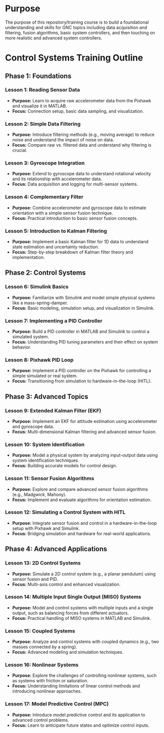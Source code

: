 # Purpose
The purpose of this repository/training course is to build a foundational understanding and skills for GNC topics 
including data acquisition and filtering, fusion algorithms, basic system controllers, and then touching on more realistic and 
advanced system controllers.

# Control Systems Training Outline
## **Phase 1: Foundations**

### **Lesson 1: Reading Sensor Data**
- **Purpose:** Learn to acquire raw accelerometer data from the Pixhawk and visualize it in MATLAB.
- **Focus:** Connection setup, basic data sampling, and visualization.

### **Lesson 2: Simple Data Filtering**
- **Purpose:** Introduce filtering methods (e.g., moving average) to reduce noise and understand the impact of noise on data.
- **Focus:** Compare raw vs. filtered data and understand why filtering is crucial.

### **Lesson 3: Gyroscope Integration**
- **Purpose:** Extend to gyroscope data to understand rotational velocity and its relationship with accelerometer data.
- **Focus:** Data acquisition and logging for multi-sensor systems.

### **Lesson 4: Complementary Filter**
- **Purpose:** Combine accelerometer and gyroscope data to estimate orientation with a simple sensor fusion technique.
- **Focus:** Practical introduction to basic sensor fusion concepts.

### **Lesson 5: Introduction to Kalman Filtering**
- **Purpose:** Implement a basic Kalman filter for 1D data to understand state estimation and uncertainty reduction.
- **Focus:** Step-by-step breakdown of Kalman filter theory and implementation.

## **Phase 2: Control Systems**

### **Lesson 6: Simulink Basics**
- **Purpose:** Familiarize with Simulink and model simple physical systems like a mass-spring-damper.
- **Focus:** Basic modeling, simulation setup, and visualization in Simulink.

### **Lesson 7: Implementing a PID Controller**
- **Purpose:** Build a PID controller in MATLAB and Simulink to control a simulated system.
- **Focus:** Understanding PID tuning parameters and their effect on system behavior.

### **Lesson 8: Pixhawk PID Loop**
- **Purpose:** Implement a PID controller on the Pixhawk for controlling a simple simulated or real system.
- **Focus:** Transitioning from simulation to hardware-in-the-loop (HITL).

## **Phase 3: Advanced Topics**

### **Lesson 9: Extended Kalman Filter (EKF)**
- **Purpose:** Implement an EKF for attitude estimation using accelerometer and gyroscope data.
- **Focus:** Multi-dimensional Kalman filtering and advanced sensor fusion.

### **Lesson 10: System Identification**
- **Purpose:** Model a physical system by analyzing input-output data using system identification techniques.
- **Focus:** Building accurate models for control design.

### **Lesson 11: Sensor Fusion Algorithms**
- **Purpose:** Explore and compare advanced sensor fusion algorithms (e.g., Madgwick, Mahony).
- **Focus:** Implement and evaluate algorithms for orientation estimation.

### **Lesson 12: Simulating a Control System with HITL**
- **Purpose:** Integrate sensor fusion and control in a hardware-in-the-loop setup with Pixhawk and Simulink.
- **Focus:** Bridging simulation and hardware for real-world applications.

## **Phase 4: Advanced Applications**

### **Lesson 13: 2D Control Systems**
- **Purpose:** Simulate a 2D control system (e.g., a planar pendulum) using sensor fusion and PID.
- **Focus:** Multi-axis control and enhanced visualization.

### **Lesson 14: Multiple Input Single Output (MISO) Systems**
- **Purpose:** Model and control systems with multiple inputs and a single output, such as balancing forces from different actuators.
- **Focus:** Practical handling of MISO systems in MATLAB and Simulink.

### **Lesson 15: Coupled Systems**
- **Purpose:** Analyze and control systems with coupled dynamics (e.g., two masses connected by a spring).
- **Focus:** Advanced modeling and simulation techniques.

### **Lesson 16: Nonlinear Systems**
- **Purpose:** Explore the challenges of controlling nonlinear systems, such as systems with friction or saturation.
- **Focus:** Understanding limitations of linear control methods and introducing nonlinear approaches.

### **Lesson 17: Model Predictive Control (MPC)**
- **Purpose:** Introduce model predictive control and its application to advanced control problems.
- **Focus:** Learn to anticipate future states and optimize control inputs.
